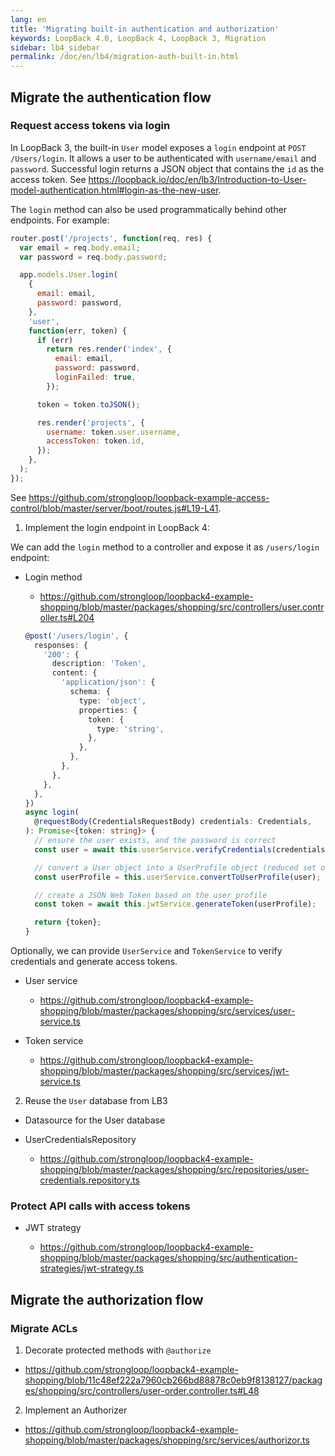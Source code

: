 ```yaml
---
lang: en
title: 'Migrating built-in authentication and authorization'
keywords: LoopBack 4.0, LoopBack 4, LoopBack 3, Migration
sidebar: lb4_sidebar
permalink: /doc/en/lb4/migration-auth-built-in.html
---
```


## Migrate the authentication flow

### Request access tokens via login

In LoopBack 3, the built-in `User` model exposes a `login` endpoint at
`POST /Users/login`. It allows a user to be authenticated with `username/email`
and `password`. Successful login returns a JSON object that contains the `id` as
the access token. See
https://loopback.io/doc/en/lb3/Introduction-to-User-model-authentication.html#login-as-the-new-user.

The `login` method can also be used programmatically behind other endpoints. For
example:

```js
router.post('/projects', function(req, res) {
  var email = req.body.email;
  var password = req.body.password;

  app.models.User.login(
    {
      email: email,
      password: password,
    },
    'user',
    function(err, token) {
      if (err)
        return res.render('index', {
          email: email,
          password: password,
          loginFailed: true,
        });

      token = token.toJSON();

      res.render('projects', {
        username: token.user.username,
        accessToken: token.id,
      });
    },
  );
});
```

See
https://github.com/strongloop/loopback-example-access-control/blob/master/server/boot/routes.js#L19-L41.

1. Implement the login endpoint in LoopBack 4:

We can add the `login` method to a controller and expose it as `/users/login`
endpoint:

- Login method

  - https://github.com/strongloop/loopback4-example-shopping/blob/master/packages/shopping/src/controllers/user.controller.ts#L204

  ```ts
  @post('/users/login', {
    responses: {
      '200': {
        description: 'Token',
        content: {
          'application/json': {
            schema: {
              type: 'object',
              properties: {
                token: {
                  type: 'string',
                },
              },
            },
          },
        },
      },
    },
  })
  async login(
    @requestBody(CredentialsRequestBody) credentials: Credentials,
  ): Promise<{token: string}> {
    // ensure the user exists, and the password is correct
    const user = await this.userService.verifyCredentials(credentials);

    // convert a User object into a UserProfile object (reduced set of properties)
    const userProfile = this.userService.convertToUserProfile(user);

    // create a JSON Web Token based on the user profile
    const token = await this.jwtService.generateToken(userProfile);

    return {token};
  }
  ```

Optionally, we can provide `UserService` and `TokenService` to verify
credentials and generate access tokens.

- User service

  - https://github.com/strongloop/loopback4-example-shopping/blob/master/packages/shopping/src/services/user-service.ts

- Token service

  - https://github.com/strongloop/loopback4-example-shopping/blob/master/packages/shopping/src/services/jwt-service.ts

2. Reuse the `User` database from LB3

- Datasource for the User database
- UserCredentialsRepository

  - https://github.com/strongloop/loopback4-example-shopping/blob/master/packages/shopping/src/repositories/user-credentials.repository.ts

### Protect API calls with access tokens

- JWT strategy

  - https://github.com/strongloop/loopback4-example-shopping/blob/master/packages/shopping/src/authentication-strategies/jwt-strategy.ts

## Migrate the authorization flow

### Migrate ACLs

1. Decorate protected methods with `@authorize`

- https://github.com/strongloop/loopback4-example-shopping/blob/11c48ef222a7960cb266bd88878c0eb9f8138127/packages/shopping/src/controllers/user-order.controller.ts#L48

2. Implement an Authorizer

- https://github.com/strongloop/loopback4-example-shopping/blob/master/packages/shopping/src/services/authorizor.ts
